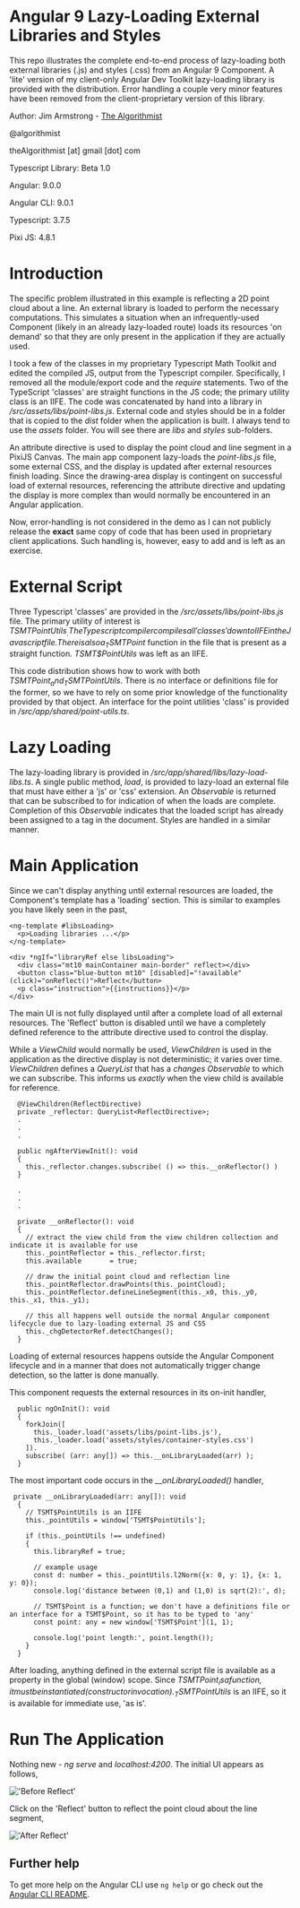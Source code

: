 # Angular 9 Lazy-Loading External Libraries and Styles

This repo illustrates the complete end-to-end process of lazy-loading both external libraries (.js) and styles (.css) from an Angular 9 Component.  A 'lite' version of my client-only Angular Dev Toolkit lazy-loading library is provided with the distribution.  Error handling a couple very minor features have been removed from the client-proprietary version of this library.

Author:  Jim Armstrong - [The Algorithmist](https://www.linkedin.com/in/jimarmstrong/)

@algorithmist

theAlgorithmist [at] gmail [dot] com

Typescript Library: Beta 1.0

Angular: 9.0.0

Angular CLI: 9.0.1

Typescript: 3.7.5

Pixi JS: 4.8.1

# Introduction

The specific problem illustrated in this example is reflecting a 2D point cloud about a line.  An external library is loaded to perform the necessary computations.  This simulates a situation when an infrequently-used Component (likely in an already lazy-loaded route) loads its resources 'on demand' so that they are only present in the application if they are actually used.

I took a few of the classes in my proprietary Typescript Math Toolkit and edited the compiled JS, output from the Typescript compiler.  Specifically, I removed all the module/export code and the _require_ statements.  Two of the TypeScript 'classes' are straight functions in the JS code; the primary utility class is an IIFE.  The code was concatenated by hand into a library in _/src/assets/libs/point-libs.js_.  External code and styles should be in a folder that is copied to the _dist_ folder when the application is built.  I always tend to use the _assets_ folder.  You will see there are _libs_ and _styles_ sub-folders.

An attribute directive is used to display the point cloud and line segment in a PixiJS Canvas.  The main app component lazy-loads the _point-libs.js_ file, some external CSS, and the display is updated after external resources finish loading.  Since the drawing-area display is contingent on successful load of external resources, referencing the attribute directive and updating the display is more complex than would normally be encountered in an Angular application. 

Now, error-handling is not considered in the demo as I can not publicly release the **exact** same copy of code that has been used in proprietary client applications.  Such handling is, however, easy to add and is left as an exercise.

# External Script

Three Typescript 'classes' are provided in the _/src/assets/libs/point-libs.js_ file.  The primary utility of interest is _TSMT$PointUtils_.  The Typescript compiler compiles all 'classes' down to IIFE in the Javascript file.  There is also a _TSMT$Point_ function in the file that is present as a straight function.  _TSMT$PointUtils_ was left as an IIFE.

This code distribution shows how to work with both _TSMT$Point_ and _TSMT$PointUtils_.  There is no interface or definitions file for the former, so we have to rely on some prior knowledge of the functionality provided by that object.  An interface for the point utilities 'class' is provided in _/src/app/shared/point-utils.ts_.

# Lazy Loading

The lazy-loading library is provided in _/src/app/shared/libs/lazy-load-libs.ts_.  A single public method, _load_, is provided to lazy-load an external file that must have either a 'js' or 'css' extension.  An _Observable_ is returned that can be subscribed to for indication of when the loads are complete.  Completion of this _Observable_ indicates that the loaded script has already been assigned to a _</script>_ tag in the document.  Styles are handled in a similar manner.

# Main Application

Since we can't display anything until external resources are loaded, the Component's template has a 'loading' section.  This is similar to examples you have likely seen in the past,

```
<ng-template #libsLoading>
  <p>Loading libraries ...</p>
</ng-template>

<div *ngIf="libraryRef else libsLoading">
  <div class="mt10 mainContainer main-border" reflect></div>
  <button class="blue-button mt10" [disabled]="!available" (click)="onReflect()">Reflect</button>
  <p class="instruction">{{instructions}}</p>
</div>
```

The main UI is not fully displayed until after a complete load of all external resources.  The 'Reflect' button is disabled until we have a completely defined reference to the attribute directive used to control the display.

While a _ViewChild_ would normally be used, _ViewChildren_ is used in the application as the directive display is not deterministic; it varies over time.  _ViewChildren_ defines a _QueryList<T>_ that has a _changes Observable_ to which we can subscribe.  This informs us *exactly* when the view child is available for reference.

```
  @ViewChildren(ReflectDirective)
  private _reflector: QueryList<ReflectDirective>;
  .
  .
  .
  
  public ngAfterViewInit(): void
  {
    this._reflector.changes.subscribe( () => this.__onReflector() )
  }
  
  .
  .
  .
  
  private __onReflector(): void
  {
    // extract the view child from the view children collection and indicate it is available for use
    this._pointReflector = this._reflector.first;
    this.available       = true;
  
    // draw the initial point cloud and reflection line
    this._pointReflector.drawPoints(this._pointCloud);
    this._pointReflector.defineLineSegment(this._x0, this._y0, this._x1, this._y1);
  
    // this all happens well outside the normal Angular component lifecycle due to lazy-loading external JS and CSS
    this._chgDetectorRef.detectChanges();
  }
```

Loading of external resources happens outside the Angular Component lifecycle and in a manner that does not automatically trigger change detection, so the latter is done manually.

This component requests the external resources in its on-init handler,

```
  public ngOnInit(): void
  {
    forkJoin([
      this._loader.load('assets/libs/point-libs.js'),
      this._loader.load('assets/styles/container-styles.css')
    ]).
    subscribe( (arr: any[]) => this.__onLibraryLoaded(arr) );
  }
```

The most important code occurs in the ___onLibraryLoaded()_ handler,

```
 private __onLibraryLoaded(arr: any[]): void
  {
    // TSMT$PointUtils is an IIFE
    this._pointUtils = window['TSMT$PointUtils'];

    if (this._pointUtils !== undefined)
    {
      this.libraryRef = true;

      // example usage
      const d: number = this._pointUtils.l2Norm({x: 0, y: 1}, {x: 1, y: 0});
      console.log('distance between (0,1) and (1,0) is sqrt(2):', d);

      // TSMT$Point is a function; we don't have a definitions file or an interface for a TSMT$Point, so it has to be typed to 'any'
      const point: any = new window['TSMT$Point'](1, 1);

      console.log('point length:', point.length());
    }
  }
```

After loading, anything defined in the external script file is available as a property in the global (window) scope.  Since _TSMT$Point_ is a function, it must be instantiated (constructor invocation).  _TSMT$PointUtils_ is an IIFE, so it is available for immediate use, 'as is'.


# Run The Application

Nothing new - _ng serve_ and _localhost:4200_.  The initial UI appears as follows,

!['Before Reflect'](images/reflect-1.png)

Click on the 'Reflect' button to reflect the point cloud about the line segment,

!['After Reflect'](images/reflect-2.png)

## Further help

To get more help on the Angular CLI use `ng help` or go check out the [Angular CLI README](https://github.com/angular/angular-cli/blob/master/README.md).
